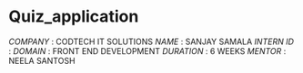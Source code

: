# Quiz_application

*COMPANY* : CODTECH IT SOLUTIONS
*NAME* : SANJAY SAMALA
*INTERN ID* : 
*DOMAIN* : FRONT END DEVELOPMENT
*DURATION* : 6 WEEKS
*MENTOR* : NEELA SANTOSH
